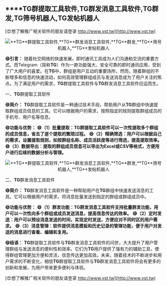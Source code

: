## ****TG**群提取工具软件,**TG**群发消息工具软件,**TG**群发,**TG**筛号机器人,**TG**发帖机器人**

[😍想了解推广相关软件的朋友请登录 http://www.vst.tw](http://www.vst.tw)

 <center><img src="https://vst.tw/MP4/tuiguang/png/2.png" alt="**TG**群提取工具软件,**TG**群发消息工具软件,**TG**群发,**TG**筛号机器人,**TG**发帖机器人"></center>

**😄引言：**
随着社交网络的快速发展，即时通讯工具成为人们沟通和交流的重要方式。而Telegram（简称**TG**）作为一款功能强大、安全可靠的即时通讯应用，受到了广大用户的喜爱。在**TG**中，群组是用户互动的重要场所，然而，随着群组的不断增多和信息的快速流动，如何高效管理群组成员与发送消息成为了用户关注的焦点。为了满足用户的需求，**TG**群提取工具软件与**TG**群发消息工具软件应运而生。

一、**TG**群提取工具软件

**😄简介：**
**TG**群提取工具软件是一种通过技术手段，帮助用户从**TG**群组中快速提取群组成员信息的工具。它可以根据用户的需求，按照指定的规则提取群组成员的手机号、用户名等信息。

**😄功能与优势：**
**😄（1）批量提取：**TG**群提取工具软件可以一次性提取多个群组的成员信息，省去了逐个提取的繁琐过程。**
**😄（2）精确筛选：用户可以根据自己的需求，设置提取规则，如按群组名称、成员活跃度等进行筛选，提高提取效率。**
**😄（3）数据导出：提取的群组成员信息可以导出为Excel或CSV等格式，方便用户进行后续的数据分析与管理。**

 <center><img src="https://vst.tw/MP4/tuiguang/png/0.png" alt="**TG**群提取工具软件,**TG**群发消息工具软件,**TG**群发,**TG**筛号机器人,**TG**发帖机器人"></center>

二、**TG**群发消息工具软件

**😄简介：**
**TG**群发消息工具软件是一种帮助用户在**TG**群组中快速发送消息的工具。它可以根据用户的需求，将消息批量发送到指定的群组或群组成员中。

**😄功能与优势：**
**😄（1）群发功能：**TG**群发消息工具软件支持批量群发功能，用户可以一次性向多个群组或成员发送消息，提高信息传达的效率。**
**😄（2）定时发送：用户可以预设消息发送的时间，实现定时发送，方便应对不同时区的用户需求。**
**😄（3）消息管理：软件提供消息模板和历史记录的管理功能，便于用户对发送的消息进行查看、编辑和复用。**

**😄结语：**
**TG**群提取工具软件与**TG**群发消息工具软件的问世，大大提升了用户管理群组与发送消息的便利性和效率。它们为**TG**用户提供了强有力的辅助工具，使得群组管理更加方便和灵活，信息传达更加高效。未来，随着技术的不断进步和用户需求的不断变化，相信**TG**群提取工具软件与**TG**群发消息工具软件将会有更多的创新和发展，为用户带来更多便利与体验。

[😍想了解推广相关软件的朋友请登录 http://www.vst.tw](http://www.vst.tw)



